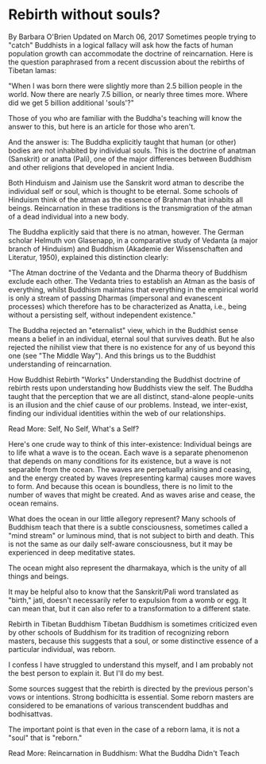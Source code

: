 # Rebirth without souls?

By Barbara O'Brien
Updated on March 06, 2017
Sometimes people trying to "catch" Buddhists in a logical fallacy will ask how the facts of human population growth can accommodate the doctrine of reincarnation. Here is the question paraphrased from a recent discussion about the rebirths of Tibetan lamas:


"When I was born there were slightly more than 2.5 billion people in the world.  Now there are nearly 7.5 billion, or nearly three times more. Where did we get 5 billion additional 'souls'?"


Those of you who are familiar  with the Buddha's teaching will know the answer to this, but here is an article for those who aren't.

And the answer is: The Buddha explicitly taught that human (or other) bodies are not inhabited by individual souls. This is the doctrine of anatman (Sanskrit) or anatta (Pali), one of the major differences between Buddhism and other religions that developed in ancient India.

Both Hinduism and Jainism use the Sanskrit word atman to describe the individual self or soul, which is thought to be eternal. Some schools of Hinduism think of the atman as the essence of Brahman that inhabits all beings. Reincarnation in these traditions is the transmigration of the atman of a dead individual into a new body.

The Buddha explicitly said that there is no atman, however. The German scholar Helmuth von Glasenapp, in a comparative study of Vedanta (a major branch of Hinduism) and Buddhism (Akademie der Wissenschaften and Literatur, 1950), explained this distinction clearly:

"The Atman doctrine of the Vedanta and the Dharma theory of Buddhism exclude each other. The Vedanta tries to establish an Atman as the basis of everything, whilst Buddhism maintains that everything in the empirical world is only a stream of passing Dharmas (impersonal and evanescent processes) which therefore has to be characterized as Anatta, i.e., being without a persisting self, without independent existence."


The Buddha rejected an "eternalist" view, which in the Buddhist sense means a belief in an individual, eternal soul that survives death. But he also rejected the nihilist view that there is no existence for any of us beyond this one (see "The Middle Way"). And this brings us to the Buddhist understanding of reincarnation.

How Buddhist Rebirth "Works"
Understanding the Buddhist doctrine of rebirth rests upon understanding how Buddhists view the self.  The Buddha taught that the perception that we are all distinct, stand-alone people-units is an illusion and the chief cause of our problems. Instead, we inter-exist, finding our individual identities within the web of our relationships.

Read More: Self, No Self, What's a Self?

Here's one crude way to think of this inter-existence: Individual beings are to life what a wave is to the ocean. Each wave is a separate phenomenon that depends on many conditions for its existence, but a wave is not separable from the ocean. The waves are perpetually arising and ceasing, and the energy created by waves (representing karma) causes more waves to form. And because this ocean is boundless, there is no limit to the number of waves that might be created. And as waves arise and cease, the ocean remains.

What does the ocean in our little allegory represent? Many schools of Buddhism teach that there is a subtle consciousness, sometimes called a "mind stream" or luminous mind, that is not subject to birth and death. This is not the same as our daily self-aware consciousness, but it may be experienced in deep meditative states.

The ocean might also represent the dharmakaya, which is the unity of all things and beings.

It may be helpful also to know that the Sanskrit/Pali word translated as "birth," jati, doesn't necessarily refer to expulsion from a womb or egg. It can mean that, but it can also refer to a transformation to a different state.

Rebirth in Tibetan Buddhism
Tibetan Buddhism is sometimes criticized even by other schools of Buddhism for its tradition of recognizing reborn masters, because this suggests that a soul, or some distinctive essence of a particular individual, was reborn.

I confess I have struggled to understand this myself, and I am probably not the best person to explain it.  But I'll do my best.

Some sources suggest that the rebirth is directed by the previous person's vows or intentions. Strong bodhicitta is essential. Some reborn masters are considered to be emanations of various transcendent buddhas and bodhisattvas.

The important point is that even in the case of a reborn lama, it is not a "soul" that is "reborn."

Read More: Reincarnation in Buddhism: What the Buddha Didn't Teach
